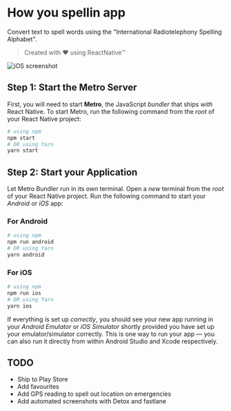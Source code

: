 # How you spellin app

Convert text to spell words using the "International Radiotelephony Spelling Alphabet".

> Created with ❤️ using ReactNative™️

![iOS screenshot](https://user-images.githubusercontent.com/701815/207428158-04f11626-ac77-4091-bdb5-2970bf632de1.png)

## Step 1: Start the Metro Server

First, you will need to start **Metro**, the JavaScript _bundler_ that ships _with_ React Native.
To start Metro, run the following command from the _root_ of your React Native project:

```bash
# using npm
npm start
# OR using Yarn
yarn start
```

## Step 2: Start your Application

Let Metro Bundler run in its _own_ terminal. Open a _new_ terminal from the _root_ of your React Native project. Run the following command to start your _Android_ or _iOS_ app:

### For Android

```bash
# using npm
npm run android
# OR using Yarn
yarn android
```

### For iOS

```bash
# using npm
npm run ios
# OR using Yarn
yarn ios
```

If everything is set up _correctly_, you should see your new app running in your _Android Emulator_ or _iOS Simulator_ shortly provided you have set up your emulator/simulator correctly.
This is one way to run your app — you can also run it directly from within Android Studio and Xcode respectively.

## TODO

- Ship to Play Store
- Add favourites
- Add GPS reading to spell out location on emergencies
- Add automated screenshots with Detox and fastlane
